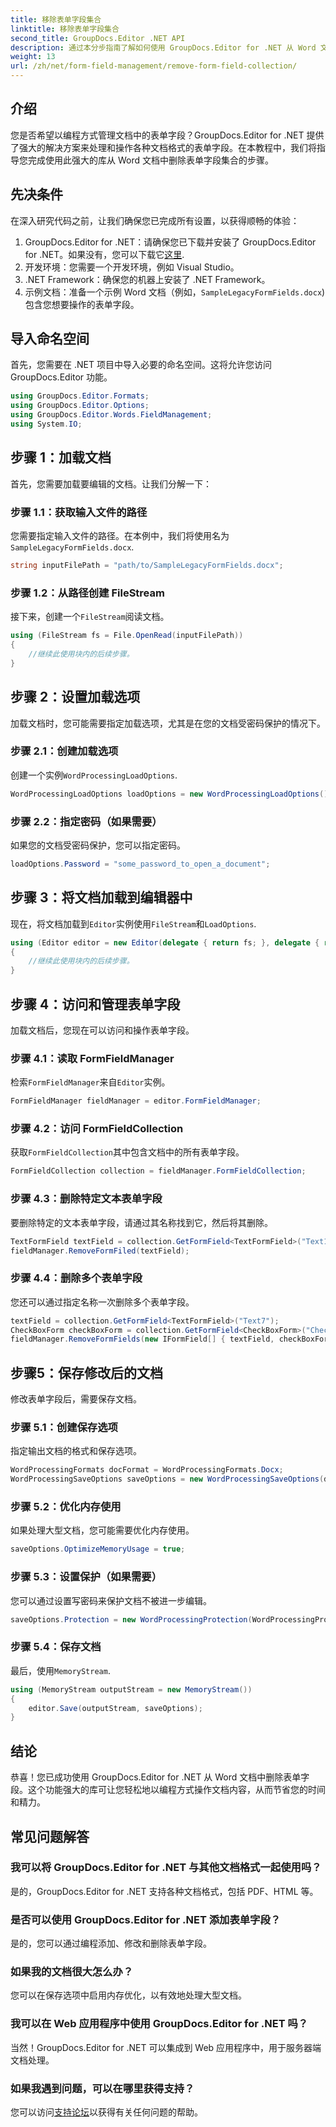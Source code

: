 ```yaml
---
title: 移除表单字段集合
linktitle: 移除表单字段集合
second_title: GroupDocs.Editor .NET API
description: 通过本分步指南了解如何使用 GroupDocs.Editor for .NET 从 Word 文档中删除表单字段。非常适合开发人员。
weight: 13
url: /zh/net/form-field-management/remove-form-field-collection/
---
```

## 介绍
您是否希望以编程方式管理文档中的表单字段？GroupDocs.Editor for .NET 提供了强大的解决方案来处理和操作各种文档格式的表单字段。在本教程中，我们将指导您完成使用此强大的库从 Word 文档中删除表单字段集合的步骤。 
## 先决条件
在深入研究代码之前，让我们确保您已完成所有设置，以获得顺畅的体验：
1. GroupDocs.Editor for .NET：请确保您已下载并安装了 GroupDocs.Editor for .NET。如果没有，您可以下载它[这里](https://releases.groupdocs.com/editor/net/).
2. 开发环境：您需要一个开发环境，例如 Visual Studio。
3. .NET Framework：确保您的机器上安装了 .NET Framework。
4. 示例文档：准备一个示例 Word 文档（例如，`SampleLegacyFormFields.docx`) 包含您想要操作的表单字段。

## 导入命名空间
首先，您需要在 .NET 项目中导入必要的命名空间。这将允许您访问 GroupDocs.Editor 功能。
```csharp
using GroupDocs.Editor.Formats;
using GroupDocs.Editor.Options;
using GroupDocs.Editor.Words.FieldManagement;
using System.IO;
```
## 步骤 1：加载文档
首先，您需要加载要编辑的文档。让我们分解一下：
### 步骤 1.1：获取输入文件的路径
您需要指定输入文件的路径。在本例中，我们将使用名为`SampleLegacyFormFields.docx`.
```csharp
string inputFilePath = "path/to/SampleLegacyFormFields.docx";
```
### 步骤 1.2：从路径创建 FileStream
接下来，创建一个`FileStream`阅读文档。
```csharp
using (FileStream fs = File.OpenRead(inputFilePath))
{
    //继续此使用块内的后续步骤。
}
```
## 步骤 2：设置加载选项
加载文档时，您可能需要指定加载选项，尤其是在您的文档受密码保护的情况下。
### 步骤 2.1：创建加载选项
创建一个实例`WordProcessingLoadOptions`.
```csharp
WordProcessingLoadOptions loadOptions = new WordProcessingLoadOptions();
```
### 步骤 2.2：指定密码（如果需要）
如果您的文档受密码保护，您可以指定密码。
```csharp
loadOptions.Password = "some_password_to_open_a_document";
```
## 步骤 3：将文档加载到编辑器中
现在，将文档加载到`Editor`实例使用`FileStream`和`LoadOptions`.
```csharp
using (Editor editor = new Editor(delegate { return fs; }, delegate { return loadOptions; }))
{
    //继续此使用块内的后续步骤。
}
```
## 步骤 4：访问和管理表单字段
加载文档后，您现在可以访问和操作表单字段。
### 步骤 4.1：读取 FormFieldManager
检索`FormFieldManager`来自`Editor`实例。
```csharp
FormFieldManager fieldManager = editor.FormFieldManager;
```
### 步骤 4.2：访问 FormFieldCollection
获取`FormFieldCollection`其中包含文档中的所有表单字段。
```csharp
FormFieldCollection collection = fieldManager.FormFieldCollection;
```
### 步骤 4.3：删除特定文本表单字段
要删除特定的文本表单字段，请通过其名称找到它，然后将其删除。
```csharp
TextFormField textField = collection.GetFormField<TextFormField>("Text1");
fieldManager.RemoveFormFiled(textField);
```
### 步骤 4.4：删除多个表单字段
您还可以通过指定名称一次删除多个表单字段。
```csharp
textField = collection.GetFormField<TextFormField>("Text7");
CheckBoxForm checkBoxForm = collection.GetFormField<CheckBoxForm>("Check2");
fieldManager.RemoveFormFields(new IFormField[] { textField, checkBoxForm });
```
## 步骤5：保存修改后的文档
修改表单字段后，需要保存文档。
### 步骤 5.1：创建保存选项
指定输出文档的格式和保存选项。
```csharp
WordProcessingFormats docFormat = WordProcessingFormats.Docx;
WordProcessingSaveOptions saveOptions = new WordProcessingSaveOptions(docFormat);
```
### 步骤 5.2：优化内存使用
如果处理大型文档，您可能需要优化内存使用。
```csharp
saveOptions.OptimizeMemoryUsage = true;
```
### 步骤 5.3：设置保护（如果需要）
您可以通过设置写密码来保护文档不被进一步编辑。
```csharp
saveOptions.Protection = new WordProcessingProtection(WordProcessingProtectionType.AllowOnlyFormFields, "write_password");
```
### 步骤 5.4：保存文档
最后，使用`MemoryStream`.
```csharp
using (MemoryStream outputStream = new MemoryStream())
{
    editor.Save(outputStream, saveOptions);
}
```

## 结论
恭喜！您已成功使用 GroupDocs.Editor for .NET 从 Word 文档中删除表单字段。这个功能强大的库可让您轻松地以编程方式操作文档内容，从而节省您的时间和精力。
## 常见问题解答
### 我可以将 GroupDocs.Editor for .NET 与其他文档格式一起使用吗？
是的，GroupDocs.Editor for .NET 支持各种文档格式，包括 PDF、HTML 等。
### 是否可以使用 GroupDocs.Editor for .NET 添加表单字段？
是的，您可以通过编程添加、修改和删除表单字段。
### 如果我的文档很大怎么办？
您可以在保存选项中启用内存优化，以有效地处理大型文档。
### 我可以在 Web 应用程序中使用 GroupDocs.Editor for .NET 吗？
当然！GroupDocs.Editor for .NET 可以集成到 Web 应用程序中，用于服务器端文档处理。
### 如果我遇到问题，可以在哪里获得支持？
您可以访问[支持论坛](https://forum.groupdocs.com/c/editor/20)以获得有关任何问题的帮助。